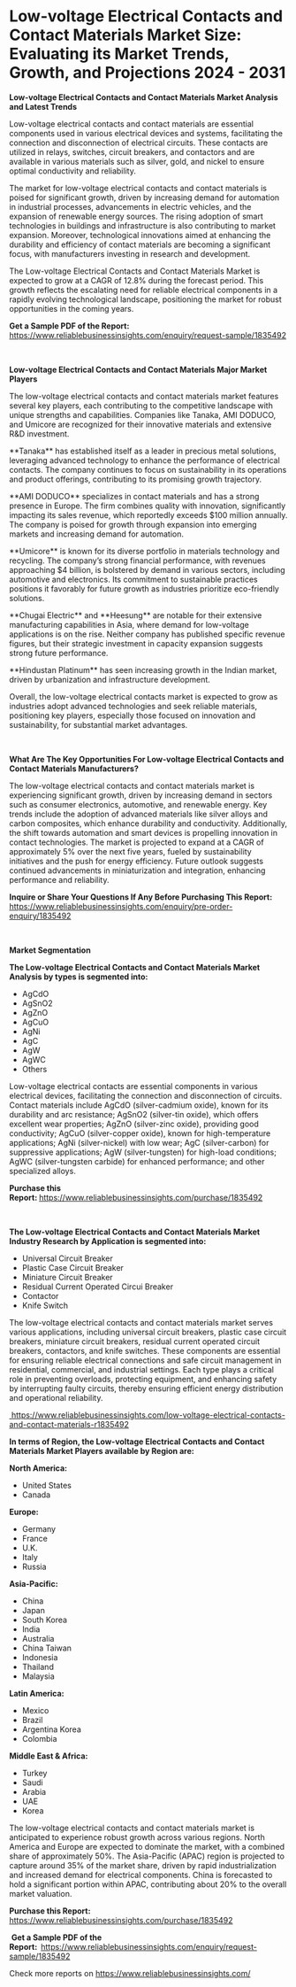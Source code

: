 <p><h1>Low-voltage Electrical Contacts and Contact Materials Market Size: Evaluating its Market Trends, Growth, and Projections 2024 - 2031</h1></p><p><strong>Low-voltage Electrical Contacts and Contact Materials Market Analysis and Latest Trends</strong></p>
<p><p>Low-voltage electrical contacts and contact materials are essential components used in various electrical devices and systems, facilitating the connection and disconnection of electrical circuits. These contacts are utilized in relays, switches, circuit breakers, and contactors and are available in various materials such as silver, gold, and nickel to ensure optimal conductivity and reliability.</p><p>The market for low-voltage electrical contacts and contact materials is poised for significant growth, driven by increasing demand for automation in industrial processes, advancements in electric vehicles, and the expansion of renewable energy sources. The rising adoption of smart technologies in buildings and infrastructure is also contributing to market expansion. Moreover, technological innovations aimed at enhancing the durability and efficiency of contact materials are becoming a significant focus, with manufacturers investing in research and development.</p><p>The Low-voltage Electrical Contacts and Contact Materials Market is expected to grow at a CAGR of 12.8% during the forecast period. This growth reflects the escalating need for reliable electrical components in a rapidly evolving technological landscape, positioning the market for robust opportunities in the coming years.</p></p>
<p><strong>Get a Sample PDF of the Report:&nbsp;</strong> <a href="https://www.reliablebusinessinsights.com/enquiry/request-sample/1835492?utm_campaign=1877&utm_medium=2&utm_source=Github&utm_content=ia&utm_term=31122024&utm_id=low-voltage-electrical-contacts-and-contact-materials">https://www.reliablebusinessinsights.com/enquiry/request-sample/1835492</a></p>
<p>&nbsp;</p>
<p><strong>Low-voltage Electrical Contacts and Contact Materials Major Market Players</strong></p>
<p><p>The low-voltage electrical contacts and contact materials market features several key players, each contributing to the competitive landscape with unique strengths and capabilities. Companies like Tanaka, AMI DODUCO, and Umicore are recognized for their innovative materials and extensive R&D investment. </p><p>**Tanaka** has established itself as a leader in precious metal solutions, leveraging advanced technology to enhance the performance of electrical contacts. The company continues to focus on sustainability in its operations and product offerings, contributing to its promising growth trajectory.</p><p>**AMI DODUCO** specializes in contact materials and has a strong presence in Europe. The firm combines quality with innovation, significantly impacting its sales revenue, which reportedly exceeds $100 million annually. The company is poised for growth through expansion into emerging markets and increasing demand for automation.</p><p>**Umicore** is known for its diverse portfolio in materials technology and recycling. The company’s strong financial performance, with revenues approaching $4 billion, is bolstered by demand in various sectors, including automotive and electronics. Its commitment to sustainable practices positions it favorably for future growth as industries prioritize eco-friendly solutions.</p><p>**Chugai Electric** and **Heesung** are notable for their extensive manufacturing capabilities in Asia, where demand for low-voltage applications is on the rise. Neither company has published specific revenue figures, but their strategic investment in capacity expansion suggests strong future performance.</p><p>**Hindustan Platinum** has seen increasing growth in the Indian market, driven by urbanization and infrastructure development. </p><p>Overall, the low-voltage electrical contacts market is expected to grow as industries adopt advanced technologies and seek reliable materials, positioning key players, especially those focused on innovation and sustainability, for substantial market advantages.</p></p>
<p>&nbsp;</p>
<p><strong>What Are The Key Opportunities For Low-voltage Electrical Contacts and Contact Materials Manufacturers?</strong></p>
<p><p>The low-voltage electrical contacts and contact materials market is experiencing significant growth, driven by increasing demand in sectors such as consumer electronics, automotive, and renewable energy. Key trends include the adoption of advanced materials like silver alloys and carbon composites, which enhance durability and conductivity. Additionally, the shift towards automation and smart devices is propelling innovation in contact technologies. The market is projected to expand at a CAGR of approximately 5% over the next five years, fueled by sustainability initiatives and the push for energy efficiency. Future outlook suggests continued advancements in miniaturization and integration, enhancing performance and reliability.</p></p>
<p><strong>Inquire or Share Your Questions If Any Before Purchasing This Report:</strong> <a href="https://www.reliablebusinessinsights.com/enquiry/pre-order-enquiry/1835492?utm_campaign=1877&utm_medium=2&utm_source=Github&utm_content=ia&utm_term=31122024&utm_id=low-voltage-electrical-contacts-and-contact-materials">https://www.reliablebusinessinsights.com/enquiry/pre-order-enquiry/1835492</a></p>
<p>&nbsp;</p>
<p><strong>Market Segmentation</strong></p>
<p><strong>The Low-voltage Electrical Contacts and Contact Materials Market Analysis by types is segmented into:</strong></p>
<p><ul><li>AgCdO</li><li>AgSnO2</li><li>AgZnO</li><li>AgCuO</li><li>AgNi</li><li>AgC</li><li>AgW</li><li>AgWC</li><li>Others</li></ul></p>
<p><p>Low-voltage electrical contacts are essential components in various electrical devices, facilitating the connection and disconnection of circuits. Contact materials include AgCdO (silver-cadmium oxide), known for its durability and arc resistance; AgSnO2 (silver-tin oxide), which offers excellent wear properties; AgZnO (silver-zinc oxide), providing good conductivity; AgCuO (silver-copper oxide), known for high-temperature applications; AgNi (silver-nickel) with low wear; AgC (silver-carbon) for suppressive applications; AgW (silver-tungsten) for high-load conditions; AgWC (silver-tungsten carbide) for enhanced performance; and other specialized alloys.</p></p>
<p><strong>Purchase this Report:&nbsp;</strong><a href="https://www.reliablebusinessinsights.com/purchase/1835492?utm_campaign=1877&utm_medium=2&utm_source=Github&utm_content=ia&utm_term=31122024&utm_id=low-voltage-electrical-contacts-and-contact-materials">https://www.reliablebusinessinsights.com/purchase/1835492</a></p>
<p>&nbsp;</p>
<p><strong>The Low-voltage Electrical Contacts and Contact Materials Market Industry Research by Application is segmented into:</strong></p>
<p><ul><li>Universal Circuit Breaker</li><li>Plastic Case Circuit Breaker</li><li>Miniature Circuit Breaker</li><li>Residual Current Operated Circui Breaker</li><li>Contactor</li><li>Knife Switch</li></ul></p>
<p><p>The low-voltage electrical contacts and contact materials market serves various applications, including universal circuit breakers, plastic case circuit breakers, miniature circuit breakers, residual current operated circuit breakers, contactors, and knife switches. These components are essential for ensuring reliable electrical connections and safe circuit management in residential, commercial, and industrial settings. Each type plays a critical role in preventing overloads, protecting equipment, and enhancing safety by interrupting faulty circuits, thereby ensuring efficient energy distribution and operational reliability.</p></p>
<p><a href="https://www.reliablebusinessinsights.com/low-voltage-electrical-contacts-and-contact-materials-r1835492?utm_campaign=1877&utm_medium=2&utm_source=Github&utm_content=ia&utm_term=31122024&utm_id=low-voltage-electrical-contacts-and-contact-materials">&nbsp;https://www.reliablebusinessinsights.com/low-voltage-electrical-contacts-and-contact-materials-r1835492</a></p>
<p><strong>In terms of Region, the Low-voltage Electrical Contacts and Contact Materials Market Players available by Region are:</strong></p>
<p>
    <p> <strong> North America: </strong>
        <ul>
            <li>United States</li>
            <li>Canada</li>
        </ul>
        </p> 
    <p> <strong> Europe: </strong>
        <ul>
            <li>Germany</li>
            <li>France</li>
            <li>U.K.</li>
            <li>Italy</li>
            <li>Russia</li>
        </ul>
        </p> 
    <p> <strong> Asia-Pacific: </strong>
        <ul>
            <li>China</li>
            <li>Japan</li>
            <li>South Korea</li>
            <li>India</li>
            <li>Australia</li>
            <li>China Taiwan</li>
            <li>Indonesia</li>
            <li>Thailand</li>
            <li>Malaysia</li>
        </ul>
        </p> 
    <p> <strong> Latin America: </strong>
        <ul>
            <li>Mexico</li>
            <li>Brazil</li>
            <li>Argentina Korea</li>
            <li>Colombia</li>
        </ul>
        </p> 
    <p> <strong> Middle East & Africa: </strong>
        <ul>
            <li>Turkey</li>
            <li>Saudi</li>
            <li>Arabia</li>
            <li>UAE</li>
            <li>Korea</li>
        </ul>
    </p>
    </p>
<p><p>The low-voltage electrical contacts and contact materials market is anticipated to experience robust growth across various regions. North America and Europe are expected to dominate the market, with a combined share of approximately 50%. The Asia-Pacific (APAC) region is projected to capture around 35% of the market share, driven by rapid industrialization and increased demand for electrical components. China is forecasted to hold a significant portion within APAC, contributing about 20% to the overall market valuation.</p></p>
<p><strong>Purchase this Report: </strong><a href="https://www.reliablebusinessinsights.com/purchase/1835492?utm_campaign=1877&utm_medium=2&utm_source=Github&utm_content=ia&utm_term=31122024&utm_id=low-voltage-electrical-contacts-and-contact-materials">https://www.reliablebusinessinsights.com/purchase/1835492</a></p>
<p>&nbsp;<strong>Get a Sample PDF of the Report:&nbsp;&nbsp;</strong><a href="https://www.reliablebusinessinsights.com/enquiry/request-sample/1835492?utm_campaign=1877&utm_medium=2&utm_source=Github&utm_content=ia&utm_term=31122024&utm_id=low-voltage-electrical-contacts-and-contact-materials">https://www.reliablebusinessinsights.com/enquiry/request-sample/1835492</a></p>
<p><strong></strong></p>
<p>Check more reports on <a href="https://www.reliablebusinessinsights.com/?utm_campaign=1877&utm_medium=2&utm_source=Github&utm_content=ia&utm_term=31122024&utm_id=low-voltage-electrical-contacts-and-contact-materials">https://www.reliablebusinessinsights.com/</a></p>